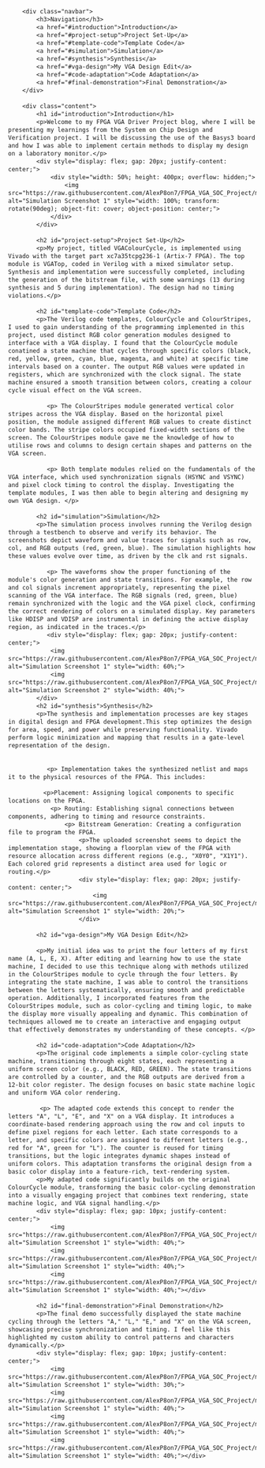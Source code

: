 
<html lang="en">
<head>
    <meta charset="UTF-8">
    <meta name="viewport" content="width=device-width, initial-scale=1.0">
    <title>FPGA VGA Driver Project Blog</title>
    <style>
        body {
            margin: 0;
            font-family: Arial, sans-serif;
        }
        .container {
            display: flex;
        }
        .navbar {
            width: 200px;
            background-color: #333;
            color: white;
            padding: 15px;
            height: 120vh;
              }
        .navbar a {
            display: block;
            color: white;
            text-decoration: none;
            padding: 10px 0;
        }
        .navbar a:hover {
            background-color: #575757;
        }
        .content {
            margin-left: 220px;
            padding: 20px;
        }
        h1, h2 {
            border-bottom: 2px solid #ddd;
            padding-bottom: 5px;
        }
    </style>
</head>
<body>
    <div class="container">
        
        <div class="navbar">
            <h3>Navigation</h3>
            <a href="#introduction">Introduction</a>
            <a href="#project-setup">Project Set-Up</a>
            <a href="#template-code">Template Code</a>
            <a href="#simulation">Simulation</a>
            <a href="#synthesis">Synthesis</a>
            <a href="#vga-design">My VGA Design Edit</a>
            <a href="#code-adaptation">Code Adaptation</a>
            <a href="#final-demonstration">Final Demonstration</a>
        </div>

        <div class="content">
            <h1 id="introduction">Introduction</h1>
            <p>Welcome to my FPGA VGA Driver Project blog, where I will be presenting my learnings from the System on Chip Design and Verification project. I will be discussing the use of the Basys3 board and how I was able to implement certain methods to display my design on a laboratory monitor.</p>
            <div style="display: flex; gap: 20px; justify-content: center;">
                <div style="width: 50%; height: 400px; overflow: hidden;">
                    <img src="https://raw.githubusercontent.com/AlexP8on7/FPGA_VGA_SOC_Project/main/images/Bayas3.jpg" alt="Simulation Screenshot 1" style="width: 100%; transform: rotate(90deg); object-fit: cover; object-position: center;">
                </div>
            </div>

            <h2 id="project-setup">Project Set-Up</h2>
            <p>My project, titled VGAColourCycle, is implemented using Vivado with the target part xc7a35tcpg236-1 (Artix-7 FPGA). The top module is VGATop, coded in Verilog with a mixed simulator setup. Synthesis and implementation were successfully completed, including the generation of the bitstream file, with some warnings (13 during synthesis and 5 during implementation). The design had no timing violations.</p>

            <h2 id="template-code">Template Code</h2>
            <p>The Verilog code templates, ColourCycle and ColourStripes, I used to gain understanding of the programming implemented in this project, used distinct RGB color generation modules designed to interface with a VGA display. I found that the ColourCycle module conatined a state machine that cycles through specific colors (black, red, yellow, green, cyan, blue, magenta, and white) at specific time intervals based on a counter. The output RGB values were updated in registers, which are synchronized with the clock signal. The state machine ensured a smooth transition between colors, creating a colour cycle visual effect on the VGA screen.

               <p> The ColourStripes module generated vertical color stripes across the VGA display. Based on the horizontal pixel position, the module assigned different RGB values to create distinct color bands. The stripe colors occupied fixed-width sections of the screen. The ColourStripes module gave me the knowledge of how to utilise rows and columns to design certain shapes and patterns on the VGA screen.

               <p> Both template modules relied on the fundamentals of the VGA interface, which used synchronization signals (HSYNC and VSYNC) and pixel clock timing to control the display. Investigating the template modules, I was then able to begin altering and designing my own VGA design. </p>

            <h2 id="simulation">Simulation</h2>
            <p>The simulation process involves running the Verilog design through a testbench to observe and verify its behavior. The screenshots depict waveform and value traces for signals such as row, col, and RGB outputs (red, green, blue). The simulation highlights how these values evolve over time, as driven by the clk and rst signals.

               <p> The waveforms show the proper functioning of the module's color generation and state transitions. For example, the row and col signals increment appropriately, representing the pixel scanning of the VGA interface. The RGB signals (red, green, blue) remain synchronized with the logic and the VGA pixel clock, confirming the correct rendering of colors on a simulated display. Key parameters like HDISP and VDISP are instrumental in defining the active display region, as indicated in the traces.</p>
               <div style="display: flex; gap: 20px; justify-content: center;">
                <img src="https://raw.githubusercontent.com/AlexP8on7/FPGA_VGA_SOC_Project/main/images/Sim2.png" alt="Simulation Screenshot 1" style="width: 60%;">
                <img src="https://raw.githubusercontent.com/AlexP8on7/FPGA_VGA_SOC_Project/main/images/Sim4.png" alt="Simulation Screenshot 2" style="width: 40%;">
            </div>
            <h2 id="synthesis">Synthesis</h2>
            <p>The synthesis and implementation processes are key stages in digital design and FPGA development.This step optimizes the design for area, speed, and power while preserving functionality. Vivado perform logic minimization and mapping that results in a gate-level representation of the design.

        
               <p> Implementation takes the synthesized netlist and maps it to the physical resources of the FPGA. This includes:
                
              <p>Placement: Assigning logical components to specific locations on the FPGA.
                <p> Routing: Establishing signal connections between components, adhering to timing and resource constraints.
                    <p> Bitstream Generation: Creating a configuration file to program the FPGA.
                        <p>The uploaded screenshot seems to depict the implementation stage, showing a floorplan view of the FPGA with resource allocation across different regions (e.g., "X0Y0", "X1Y1"). Each colored grid represents a distinct area used for logic or routing.</p>
                        <div style="display: flex; gap: 20px; justify-content: center;">
                            <img src="https://raw.githubusercontent.com/AlexP8on7/FPGA_VGA_SOC_Project/main/images/Device.png" alt="Simulation Screenshot 1" style="width: 20%;">
                        </div>

            <h2 id="vga-design">My VGA Design Edit</h2>
         
            <p>My initial idea was to print the four letters of my first name (A, L, E, X). After editing and learning how to use the state machine, I decided to use this technique along with methods utilized in the ColourStripes module to cycle through the four letters. By integrating the state machine, I was able to control the transitions between the letters systematically, ensuring smooth and predictable operation. Additionally, I incorporated features from the ColourStripes module, such as color-cycling and timing logic, to make the display more visually appealing and dynamic. This combination of techniques allowed me to create an interactive and engaging output that effectively demonstrates my understanding of these concepts. </p>

            <h2 id="code-adaptation">Code Adaptation</h2>
            <p>The original code implements a simple color-cycling state machine, transitioning through eight states, each representing a uniform screen color (e.g., BLACK, RED, GREEN). The state transitions are controlled by a counter, and the RGB outputs are derived from a 12-bit color register. The design focuses on basic state machine logic and uniform VGA color rendering.

             <p> The adapted code extends this concept to render the letters "A", "L", "E", and "X" on a VGA display. It introduces a coordinate-based rendering approach using the row and col inputs to define pixel regions for each letter. Each state corresponds to a letter, and specific colors are assigned to different letters (e.g., red for "A", green for "L"). The counter is reused for timing transitions, but the logic integrates dynamic shapes instead of uniform colors. This adaptation transforms the original design from a basic color display into a feature-rich, text-rendering system.
            <p>My adapted code significantly builds on the original ColourCycle module, transforming the basic color-cycling demonstration into a visually engaging project that combines text rendering, state machine logic, and VGA signal handling.</p>
            <div style="display: flex; gap: 10px; justify-content: center;">
                <img src="https://raw.githubusercontent.com/AlexP8on7/FPGA_VGA_SOC_Project/main/images/CodePt1.png" alt="Simulation Screenshot 1" style="width: 40%;">
                <img src="https://raw.githubusercontent.com/AlexP8on7/FPGA_VGA_SOC_Project/main/images/CodePt2.png" alt="Simulation Screenshot 1" style="width: 40%;">
                <img src="https://raw.githubusercontent.com/AlexP8on7/FPGA_VGA_SOC_Project/main/images/CodePt3.png" alt="Simulation Screenshot 1" style="width: 40%;"></div>

            <h2 id="final-demonstration">Final Demonstration</h2> 
            <p>The final demo successfully displayed the state machine cycling through the letters "A," "L," "E," and "X" on the VGA screen, showcasing precise synchronization and timing. I feel like this highlighted my custom ability to control patterns and characters dynamically.</p>
            <div style="display: flex; gap: 10px; justify-content: center;">
                <img src="https://raw.githubusercontent.com/AlexP8on7/FPGA_VGA_SOC_Project/main/images/A.png" alt="Simulation Screenshot 1" style="width: 30%;">
                <img src="https://raw.githubusercontent.com/AlexP8on7/FPGA_VGA_SOC_Project/main/images/L.png" alt="Simulation Screenshot 1" style="width: 40%;">
                <img src="https://raw.githubusercontent.com/AlexP8on7/FPGA_VGA_SOC_Project/main/images/E.png" alt="Simulation Screenshot 1" style="width: 40%;">
                <img src="https://raw.githubusercontent.com/AlexP8on7/FPGA_VGA_SOC_Project/main/images/X.png" alt="Simulation Screenshot 1" style="width: 40%;"></div>
